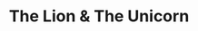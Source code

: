 ---
title: "The Lion & The Unicorn"
url: /barrow-in-furness/the-lion-and-the-unicorn/
shop: charity
---